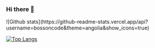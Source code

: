 ### Hi there 👋

<!--
**Timi-Leyin/Timi-Leyin** is a ✨ _special_ ✨ repository because its `README.md` (this file) appears on your GitHub profile.

Here are some ideas to get you started:

- 🔭 I’m currently working on ...
- 🌱 I’m currently learning ReactJs...
- 👯 I’m looking to collaborate on  ...
- 🤔 I’m looking for help with ...
- 💬 Ask me about ...
- 📫 How to reach me: ...
- 😄 Pronouns: ...
- ⚡ Fun fact: ...
-->![Github stats](https://github-readme-stats.vercel.app/api?username=bossoncode&theme=angolia&show_icons=true)
[![Top Langs](https://github-readme-stats.vercel.app/api/top-langs/?username=bossoncode&show_icons=true)](https://github.com/bossoncode/read-md-stats)


 
